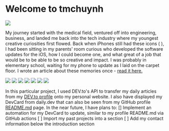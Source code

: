 # Welcome to tmchuynh

<img src="https://img.shields.io/website?down_color=lightgrey&down_message=down&up_color=green&up_message=live&url=https%3A%2F%2Ftmchuynh.github.io%2Ftinamchuynh%2F"/>

My journey started with the medical field, ventured off into engineering, business, and landed me back into the tech industry where my youngest creative curiosities first flowed. Back when iPhones still had these icons ( ), I had been sitting in my parents' room curious who developed the software updates for the iOS, how I could become one, and what great of a job that would be to be able to be so creative and impact. I was probably in elementary school, waiting for my phone to update as I laid on the carpet floor. I wrote an article about these memories once - [read it here.](https://www.bridge-to-connect.org/blog-articles/discovering-my-field)

<a href="https://book.morgen.so/tinahuynh989893/tmchuynh"><img src="https://img.shields.io/badge/-Schedule_A_Meeting-red?style=flat&color=a1242c&logo=Google-Calendar&logoColor=E0E0E0"></a>
<a href="https://www.linkedin.com/in/tinamchuynh/"><img src="https://img.shields.io/badge/-LinkedIn-blue?style=flat&color=a1242c&logo=linkedin&logoColor=E0E0E0"></a>
<a href="https://drive.google.com/file/d/1EIzo1D1uT-5Pfy4zepyPQ3m-VEM2InnU/view?usp=sharing"><img src="https://img.shields.io/badge/-Resume-red?style=flat&color=a1242c&logo=adobe-acrobat-reader&logoColor=E0E0E0"></a>
<a href="https://dev.to/tmchuynh"><img src="https://img.shields.io/badge/-DEV.to-blue?style=flat&color=a1242c&logo=dev.to&logoColor=E0E0E0"></a>
<a href="https://twitter.com/tinamchuynh"><img src="https://img.shields.io/badge/-Twitter-white?style=flat&logo=twitter&logoColor=a1242c&color=E0E0E0"></a>
<a href="mailto:tinamchuynh@gmail.com"><img src="https://img.shields.io/badge/-Gmail-white?style=flat&logo=gmail"/></a>
<a href="paypal.me/tmchuynh"><img src="https://img.shields.io/badge/-Donate-white?style=flat&logo=paypal&logoColor=a1242c&color=E0E0E0"></a>

In this particular project, I used DEV.to's API to transfer my daily articles from my <a href="https://dev.to/tmchuynh">DEV.to profile</a> onto my personal website. I also have displayed my DevCard from daily.dev that can also be seen from my GitHub profile <a href="https://github.com/tmchuynh">README.md</a> page. In the near future, I have plans to:
[\] Implement an automation for my DevCard to update, similar to my profile README.md via GitHub actions
[ ] Import my past projects into a section
[ ] Add my contact information below the introduction section
